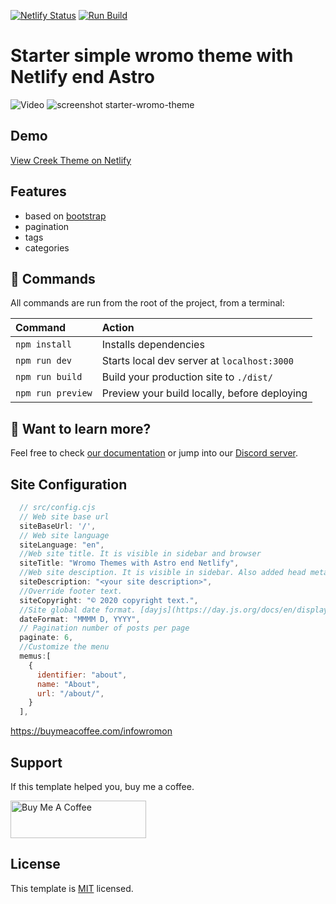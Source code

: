 
[![Netlify Status](https://api.netlify.com/api/v1/badges/6a2826b4-fed2-4d02-8749-75046510c48f/deploy-status)](https://app.netlify.com/sites/start-blog-theme/deploys)  [![Run Build](https://github.com/Ghepes/astro-simple-blog-theme/actions/workflows/build-test.yml/badge.svg)](https://github.com/Ghepes/astro-simple-blog-theme/actions/workflows/build-test.yml)

# Starter simple wromo theme with Netlify end Astro


![Video](https://github.com/user-attachments/assets/50e794be-007a-47fa-b7bf-5e7c16875232)
![screenshot starter-wromo-theme](https://github.com/user-attachments/assets/8b829f8e-29ad-4d37-80da-7e8eab106e0f)


## Demo

[View Creek Theme on Netlify](https://main--start-blog-theme.netlify.app/)


## Features

- based on [bootstrap](https://getbootstrap.com/)
- pagination
- tags
- categories

## 🧞 Commands

All commands are run from the root of the project, from a terminal:

| Command           | Action                                       |
|:----------------  |:-------------------------------------------- |
| `npm install`     | Installs dependencies                        |
| `npm run dev`     | Starts local dev server at `localhost:3000`  |
| `npm run build`   | Build your production site to `./dist/`      |
| `npm run preview` | Preview your build locally, before deploying |

## 👀 Want to learn more?

Feel free to check [our documentation](https://github.com/Ghepes/astro-simple-blog-theme) or jump into our [Discord server](https://astro.build/chat).

## Site Configuration

```cjs
  // src/config.cjs
  // Web site base url
  siteBaseUrl: '/',
  // Web site language
  siteLanguage: "en",
  //Web site title. It is visible in sidebar and browser
  siteTitle: "Wromo Themes with Astro end Netlify",
  //Web site desciption. It is visible in sidebar. Also added head meta data.
  siteDescription: "<your site description>",
  //Override footer text.
  siteCopyright: "© 2020 copyright text.",
  //Site global date format. [dayjs](https://day.js.org/docs/en/display/format)
  dateFormat: "MMMM D, YYYY",
  // Pagination number of posts per page
  paginate: 6,
  //Customize the menu
  memus:[
    {
      identifier: "about",
      name: "About",
      url: "/about/",
    }
  ],
```
https://buymeacoffee.com/infowromon
## Support

If this template helped you, buy me a coffee.

<a href="https://www.buymeacoffee.com/infowromon" target="_blank"><img src="https://cdn.buymeacoffee.com/buttons/v2/default-yellow.png" alt="Buy Me A Coffee" style="height: 60px !important;width: 217px !important;" ></a>

## License

This template is [MIT](LICENSE) licensed.


